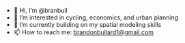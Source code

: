 - 👋 Hi, I’m @branbull
- 👀 I’m interested in cycling, economics, and urban planning
- 🌱 I’m currently building on my spatial modeling skills
- 📫 How to reach me: brandonbullard1@gmail.com

<!---
branbull/branbull is a ✨ special ✨ repository because its `README.md` (this file) appears on your GitHub profile.
You can click the Preview link to take a look at your changes.
--->
